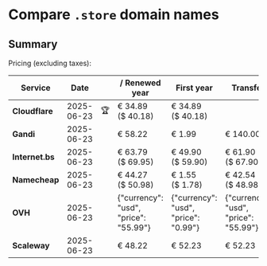 # Compare `.store` domain names

## Summary

Pricing (excluding taxes):

| Service | Date |  | / Renewed year | First year | Transfer | Restoration |
|--|--|--|--|--|--|--|
| **Cloudflare** | 2025-06-23 | 🏆 | € 34.89<br>($ 40.18) | € 34.89<br>($ 40.18) |  |  |
| **Gandi** | 2025-06-23 |  | € 58.22 | € 1.99 | € 140.00 | € 171.16 |
| **Internet.bs** | 2025-06-23 |  | € 63.79<br>($ 69.95) | € 49.90<br>($ 59.90) | € 61.90<br>($ 67.90) | € 366.99<br>($ 362.05) |
| **Namecheap** | 2025-06-23 |  | € 44.27<br>($ 50.98) | € 1.55<br>($ 1.78) | € 42.54<br>($ 48.98) |  |
| **OVH** | 2025-06-23 |  | {"currency": "usd", "price": "55.99"} | {"currency": "usd", "price": "0.99"} | {"currency": "usd", "price": "55.99"} |  |
| **Scaleway** | 2025-06-23 |  | € 48.22 | € 52.23 | € 52.23 | € 145.26 |
